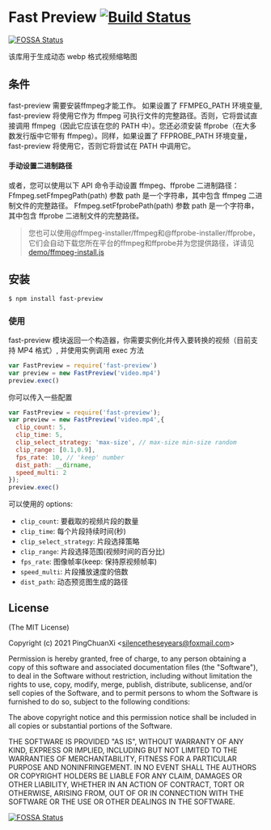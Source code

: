 # Fast Preview [![Build Status](https://api.travis-ci.org/TurnerXi/fast-preview.svg?branch=main)](http://travis-ci.org/TurnerXi/fast-preview)

[![FOSSA Status](https://app.fossa.io/api/projects/git%2Bgithub.com%2FTurnerXi%2Ffast-preview.svg?type=shield)](https://app.fossa.io/projects/git%2Bgithub.com%2FTurnerXi%2Ffast-preview?ref=badge_shield)

该库用于生成动态 webp 格式视频缩略图

## 条件

fast-preview 需要安装ffmpeg才能工作。
如果设置了 FFMPEG_PATH 环境变量, fast-preview 将使用它作为 ffmpeg 可执行文件的完整路径。否则，它将尝试直接调用 ffmpeg（因此它应该在您的 PATH 中）。您还必须安装 ffprobe（在大多数发行版中它带有 ffmpeg）。同样，如果设置了 FFPROBE_PATH 环境变量，fast-preview 将使用它，否则它将尝试在 PATH 中调用它。

#### 手动设置二进制路径

或者，您可以使用以下 API 命令手动设置 ffmpeg、ffprobe 二进制路径：
Ffmpeg.setFfmpegPath(path) 参数 path 是一个字符串，其中包含 ffmpeg 二进制文件的完整路径。
Ffmpeg.setFfprobePath(path) 参数 path 是一个字符串，其中包含 ffprobe 二进制文件的完整路径。

> 您也可以使用@ffmpeg-installer/ffmpeg和@ffprobe-installer/ffprobe，它们会自动下载您所在平台的ffmpeg和ffprobe并为您提供路径，详请见[demo/ffmpeg-install.js](https://github.com/TurnerXi/fast-preview/blob/main/demo/ffmpeg-install.js)

## 安装

```sh
$ npm install fast-preview
```

### 使用

fast-preview 模块返回一个构造器，你需要实例化并传入要转换的视频（目前支持 MP4 格式）, 并使用实例调用 exec 方法

```js
var FastPreview = require('fast-preview')
var preview = new FastPreview('video.mp4')
preview.exec()
```

你可以传入一些配置

```js
var FastPreview = require('fast-preview');
var preview = new FastPreview('video.mp4',{
  clip_count: 5,
  clip_time: 5,
  clip_select_strategy: 'max-size', // max-size min-size random
  clip_range: [0.1,0.9],
  fps_rate: 10, // 'keep' number
  dist_path: __dirname,
  speed_multi: 2
});
preview.exec()
```

可以使用的 options:

- `clip_count`: 要截取的视频片段的数量
- `clip_time`: 每个片段持续时间(秒)
- `clip_select_strategy`: 片段选择策略
- `clip_range`: 片段选择范围(视频时间的百分比)
- `fps_rate`: 图像帧率(keep: 保持原视频帧率)
- `speed_multi`: 片段播放速度的倍数
- `dist_path`: 动态预览图生成的路径

## License

(The MIT License)

Copyright (c) 2021 PingChuanXi &lt;silencetheseyears@foxmail.com&gt;

Permission is hereby granted, free of charge, to any person obtaining a copy of this software and associated documentation files (the "Software"), to deal in the Software without restriction, including without limitation the rights to use, copy, modify, merge, publish, distribute, sublicense, and/or sell copies of the Software, and to permit persons to whom the Software is furnished to do so, subject to the following conditions:

The above copyright notice and this permission notice shall be included in all copies or substantial portions of the Software.

THE SOFTWARE IS PROVIDED "AS IS", WITHOUT WARRANTY OF ANY KIND, EXPRESS OR IMPLIED, INCLUDING BUT NOT LIMITED TO THE WARRANTIES OF MERCHANTABILITY, FITNESS FOR A PARTICULAR PURPOSE AND NONINFRINGEMENT. IN NO EVENT SHALL THE AUTHORS OR COPYRIGHT HOLDERS BE LIABLE FOR ANY CLAIM, DAMAGES OR OTHER LIABILITY, WHETHER IN AN ACTION OF CONTRACT, TORT OR OTHERWISE, ARISING FROM, OUT OF OR IN CONNECTION WITH THE SOFTWARE OR THE USE OR OTHER DEALINGS IN THE SOFTWARE.

[![FOSSA Status](https://app.fossa.io/api/projects/git%2Bgithub.com%2FTurnerXi%2Ffast-preview.svg?type=large)](https://app.fossa.io/projects/git%2Bgithub.com%2FTurnerXi%2Ffast-preview?ref=badge_large)

